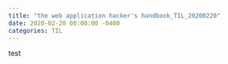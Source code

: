 ```yaml
---
title: "the web application hacker's handbook_TIL_20200220"
date: 2020-02-20 00:00:00 -0400
categories: TIL
---
```

test
